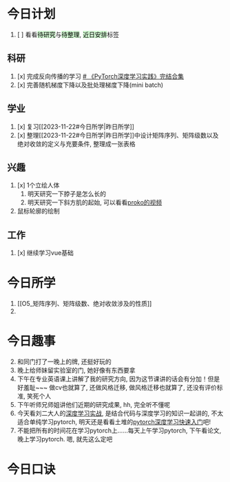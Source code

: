 # 今日计划

1. [ ] 看看<mark style="background: #BBFABBA6;">待研究</mark>与<mark style="background: #BBFABBA6;">待整理</mark>,  <mark style="background: #BBFABBA6;">近日安排</mark>标签

## 科研

1. [x] 完成反向传播的学习 [# 《PyTorch深度学习实践》完结合集](https://www.bilibili.com/video/BV1Y7411d7Ys) 
2. [x] 完善随机梯度下降以及批处理梯度下降(mini batch)

## 学业

1. [x] 复习[[2023-11-22#今日所学|昨日所学]]
2. [x] 整理[[2023-11-22#今日所学|昨日所学]]中设计矩阵序列、矩阵级数以及绝对收敛的定义与充要条件, 整理成一张表格

## 兴趣

1. [x] 1个立绘人体
	1. 明天研究一下脖子是怎么长的
	2. 明天研究一下斜方肌的起始, 可以看看[proko的视频](https://www.bilibili.com/video/BV1os411M7D9) 
2. 鼠标轮廓的绘制


## 工作

1. [x] 继续学习vue基础

# 今日所学

1. [[O5_矩阵序列、矩阵级数、绝对收敛涉及的性质]]
2. 

# 今日趣事

2. 和同门打了一晚上的牌, 还挺好玩的
3. 晚上给师妹留实验室的门, 她好像有东西要拿
4. 下午在专业英语课上讲解了我的研究方向, 因为这节课讲的话会有分加！但是好羞耻~~~ 做cv也就算了, 还做风格迁移, 做风格迁移也就算了, 还没有评价标准, 笑死个人
5. 下午听师兄师姐讲他们近期的研究成果, hh, 完全听不懂呢
6. 今天看刘二大人的[深度学习实战](https://www.bilibili.com/video/BV1Y7411d7Ys), 是结合代码与深度学习的知识一起讲的, 不太适合单纯学习pytorch, 明天还是看看土堆的[pytorch深度学习快速入门](https://www.bilibili.com/video/BV1Y7411d7Ys)吧!
7. 不能把所有的时间花在学习pytorch上……每天上午学习pytorch, 下午看论文, 晚上学习pytorch. 嗯, 就先这么定吧

# 今日口诀
